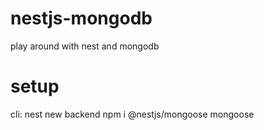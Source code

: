 # nestjs-mongodb

play around with nest and mongodb

# setup

cli:
nest new backend
npm i @nestjs/mongoose mongoose
